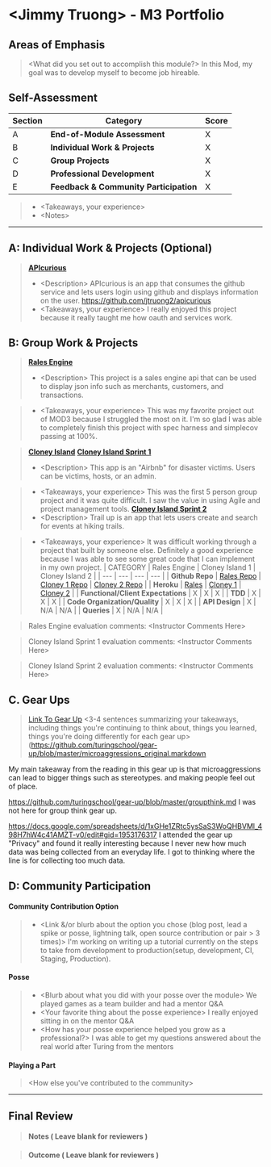 # \<Jimmy Truong> - M3 Portfolio

## Areas of Emphasis

> \<What did you set out to accomplish this module?>
In this Mod, my goal was to develop myself to become job hireable.
## Self-Assessment

| Section | Category | Score |
| --- | ----- | --- |
| A | **End-of-Module Assessment** | X |
| B | **Individual Work & Projects** | X |
| C | **Group Projects** | X |
| D | **Professional Development** | X |
| E | **Feedback & Community Participation** | X |

>* \<Takeaways, your experience>
>* \<Notes>

-----------------------

## A: Individual Work & Projects (Optional)

> **[APIcurious](http://backend.turing.io/module3/projects/apicurious)**
>* \<Description> APIcurious is an app that consumes the github service and lets users login using github and displays information on the user.
https://github.com/jtruong2/apicurious
>* \<Takeaways, your experience>
I really enjoyed this project because it really taught me how oauth and services work.

## B: Group Work & Projects

> **[Rales Engine](http://backend.turing.io/module3/projects/rails_engine)** 
>* \<Description> This project is a sales engine api that can be used to display json info such as merchants, customers, and transactions.

>* \<Takeaways, your experience>
This was my favorite project out of MOD3 because I struggled the most on it. I'm so glad I was able to completely finish this project with spec harness and simplecov passing at 100%.

> **[Cloney Island](http://backend.turing.io/module3/projects/cloney_island/cloney_island)**
> **[Cloney Island Sprint 1](https://)** 
>* \<Description> This app is an "Airbnb" for disaster victims. Users can be victims, hosts, or an admin.

>* \<Takeaways, your experience>
This was the first 5 person group project and it was quite difficult. I saw the value in using Agile and project management tools.
> **[Cloney Island Sprint 2](https://)** 
>* \<Description> Trail up is an app that lets users create and search for events at hiking trails.

>* \<Takeaways, your experience>
It was difficult working through a project that built by someone else. Definitely a good experience because I was able to see some great code that I can implement in my own project.
| CATEGORY | Rales Engine | Cloney Island 1 | Cloney Island 2 |
| --- | --- | --- | --- |
| **Github Repo** | [Rales Repo](https://github.com/jtruong2/rails_engine) | [Cloney 1 Repo](https://github.com/jtruong2/shelter) | [Cloney 2 Repo](https://github.com/jtruong2/trail_up) |
| **Heroku** | [Rales](https://) | [Cloney 1](https://shelter-in-need.herokuapp.com) | [Cloney 2](https://trail-upv2.herokuapp.com) |
| **Functional/Client Expectations** | X | X | X |
| **TDD** | X | X | X |
| **Code Organization/Quality** | X | X | X |
| **API Design** | X | N/A | N/A |
| **Queries** | X | N/A | N/A |

> Rales Engine evaluation comments:
\<Instructor Comments Here>

> Cloney Island Sprint 1 evaluation comments:
\<Instructor Comments Here>

> Cloney Island Sprint 2 evaluation comments:
\<Instructor Comments Here>

## C. **Gear Ups**

> [Link To Gear Up]()
\<3-4 sentences summarizing your takeaways, including things you're continuing to think about, things you learned, things you're doing differently for each gear up>
(https://github.com/turingschool/gear-up/blob/master/microaggressions_original.markdown

My main takeaway from the reading in this gear up is that microaggressions can lead to bigger things such as stereotypes. and making people feel out of place.

https://github.com/turingschool/gear-up/blob/master/groupthink.md
I was not here for group think gear up.

https://docs.google.com/spreadsheets/d/1xGHe1ZRtc5ysSaS3WoQHBVMl_498H7hW4c41AMZT-v0/edit#gid=1953176317
I attended the gear up "Privacy" and found it really interesting because I never new how much data was being collected from an everyday life. I got to thinking where the line is for collecting too much data.

## D: Community Participation

#### **Community Contribution Option**
>* \<Link &/or blurb about the option you chose (blog post, lead a spike or posse, lightning talk, open source contribution or pair > 3 times)>
I'm working on writing up a tutorial currently on the steps to take from development to production(setup, development, CI, Staging, Production).

#### **Posse**
  >* \<Blurb about what you did with your posse over the module>
  We played games as a team builder and had a mentor Q&A
  >* \<Your favorite thing about the posse experience>
  I really enjoyed sitting in on the mentor Q&A
  >* \<How has your posse experience helped you grow as a professional?>
  I was able to get my questions answered about the real world after Turing from the mentors
#### **Playing a Part**

> \<How else you've contributed to the community>

------------------

## Final Review

> #### Notes ( Leave blank for reviewers )

> #### Outcome ( Leave blank for reviewers )
